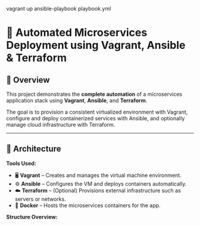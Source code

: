 vagrant up
ansible-playbook playbook.yml
# 🚀 Automated Microservices Deployment using Vagrant, Ansible & Terraform

## 📘 Overview
This project demonstrates the **complete automation** of a microservices application stack using **Vagrant**, **Ansible**, and **Terraform**.

The goal is to provision a consistent virtualized environment with Vagrant, configure and deploy containerized services with Ansible, and optionally manage cloud infrastructure with Terraform.

---

## 🧱 Architecture
**Tools Used:**
- 🖥 **Vagrant** – Creates and manages the virtual machine environment.
- ⚙️ **Ansible** – Configures the VM and deploys containers automatically.
- ☁️ **Terraform** – (Optional) Provisions external infrastructure such as servers or networks.
- 🐳 **Docker** – Hosts the microservices containers for the app.

**Structure Overview:**
